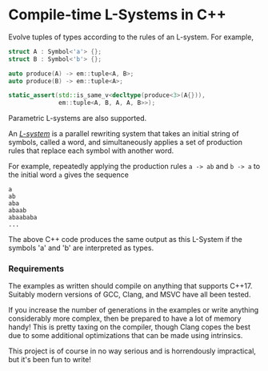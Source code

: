 # Compile-time L-Systems in C++

Evolve tuples of types according to the rules of an L-system. For example,

```cpp
struct A : Symbol<'a'> {};
struct B : Symbol<'b'> {};

auto produce(A) -> em::tuple<A, B>;
auto produce(B) -> em::tuple<A>;

static_assert(std::is_same_v<decltype(produce<3>(A{})),
              em::tuple<A, B, A, A, B>>);
```

Parametric L-systems are also supported.

An [*L-system*](https://en.wikipedia.org/wiki/L-system) is a parallel rewriting
system that takes an initial string of symbols, called a word, and
simultaneously applies a set of production rules that replace each symbol with
another word.

For example, repeatedly applying the production rules `a -> ab` and `b -> a` to
the initial word `a` gives the sequence
```
a
ab
aba
abaab
abaababa
...
```

The above C++ code produces the same output as this L-System if the symbols 'a'
and 'b' are interpreted as types.

### Requirements

The examples as written should compile on anything that supports C++17.
Suitably modern versions of GCC, Clang, and MSVC have all been tested.

If you increase the number of generations in the examples or write anything
considerably more complex, then be prepared to have a lot of memory handy! This
is pretty taxing on the compiler, though Clang copes the best due to some
additional optimizations that can be made using intrinsics.

This project is of course in no way serious and is horrendously impractical, but
it's been fun to write!
